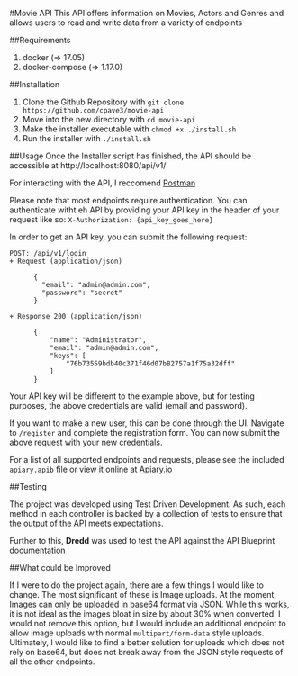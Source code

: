 #Movie API
This API offers information on Movies, Actors and Genres and allows users to read and write data from a variety of endpoints

##Requirements
1. docker (=> 17.05)
2. docker-compose (=> 1.17.0)

##Installation
1. Clone the Github Repository with `git clone https://github.com/cpave3/movie-api`
2. Move into the new directory with `cd movie-api`
3. Make the installer executable with `chmod +x ./install.sh`
4. Run the installer with `./install.sh`

##Usage
Once the Installer script has finished, the API should be accessible at http://localhost:8080/api/v1/

For interacting with the API, I reccomend [Postman](https://www.getpostman.com)

Please note that most endpoints require authentication. You can authenticate witht eh API by providing your API key in the header of your request like so: `X-Authorization: {api_key_goes_here}`

In order to get an API key, you can submit the following request:

```
POST: /api/v1/login
+ Request (application/json)

      {
        "email": "admin@admin.com",
        "password": "secret"
      }

+ Response 200 (application/json)

      {
          "name": "Administrator",
          "email": "admin@admin.com",
          "keys": [
              "76b73559bdb40c371f46d07b82757a1f75a32dff"
          ]
      }
```

Your API key will be different to the example above, but for testing purposes, the above credentials are valid (email and password).

If you want to make a new user, this can be done through the UI. Navigate to `/register` and complete the registration form. You can now submit the above request with your new credentials.

For a list of all supported endpoints and requests, please see the included `apiary.apib` file or view it online at [Apiary.io](https://movieapi62.docs.apiary.io/#)

##Testing

The project was developed using Test Driven Development. As such, each method in each controller is backed by a collection of tests to ensure that the output of the API meets expectations.

Further to this, **Dredd** was used to test the API against the API Blueprint documentation


##What could be Improved

If I were to do the project again, there are a few things I would like to change. The most significant of these is Image uploads. At the moment, Images can only be uploaded in base64 format via JSON. While this works, it is not ideal as the images bloat in size by about 30% when converted. I would not remove this option, but I would include an additional endpoint to allow image uploads with normal `multipart/form-data` style uploads. Ultimately, I would like to find a better solution for uploads which does not rely on base64, but does not break away from the JSON style requests of all the other endpoints.
